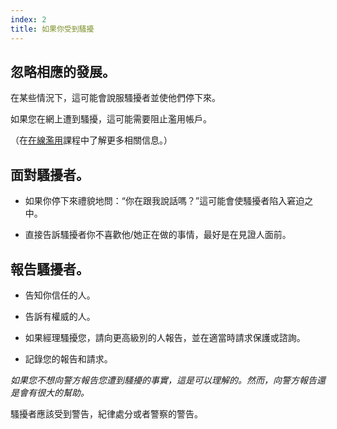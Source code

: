 ```yaml
---
index: 2
title: 如果你受到騷擾
---
```

## 忽略相應的發展。

在某些情況下，這可能會說服騷擾者並使他們停下來。

如果您在網上遭到騷擾，這可能需要阻止濫用帳戶。

（在[在線濫用](umbrella://communications/online-abuse/expert)課程中了解更多相關信息。）

## 面對騷擾者。

*   如果你停下來禮貌地問：“你在跟我說話嗎？”這可能會使騷擾者陷入窘迫之中。

*   直接告訴騷擾者你不喜歡他/她正在做的事情，最好是在見證人面前。

## 報告騷擾者。

*   告知你信任的人。

*   告訴有權威的人。

* 如果經理騷擾您，請向更高級別的人報告，並在適當時請求保護或諮詢。

*  記錄您的報告和請求。

*如果您不想向警方報告您遭到騷擾的事實，這是可以理解的。然而，向警方報告還是會有很大的幫助。*

騷擾者應該受到警告，紀律處分或者警察的警告。